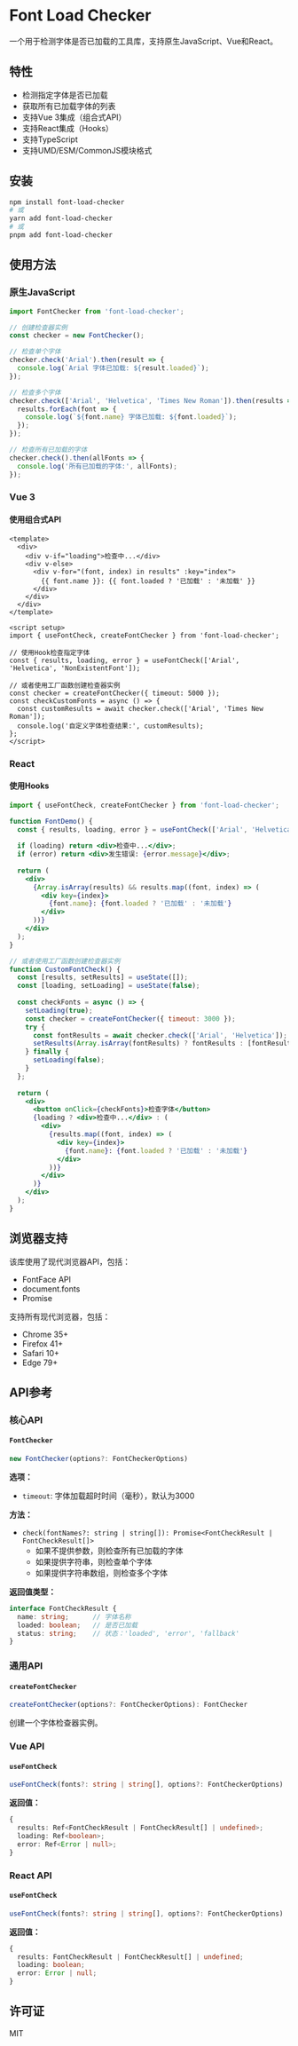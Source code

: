 # Font Load Checker

一个用于检测字体是否已加载的工具库，支持原生JavaScript、Vue和React。

## 特性

- 检测指定字体是否已加载
- 获取所有已加载字体的列表
- 支持Vue 3集成（组合式API）
- 支持React集成（Hooks）
- 支持TypeScript
- 支持UMD/ESM/CommonJS模块格式

## 安装

```bash
npm install font-load-checker
# 或
yarn add font-load-checker
# 或
pnpm add font-load-checker
```

## 使用方法

### 原生JavaScript

```js
import FontChecker from 'font-load-checker';

// 创建检查器实例
const checker = new FontChecker();

// 检查单个字体
checker.check('Arial').then(result => {
  console.log(`Arial 字体已加载: ${result.loaded}`);
});

// 检查多个字体
checker.check(['Arial', 'Helvetica', 'Times New Roman']).then(results => {
  results.forEach(font => {
    console.log(`${font.name} 字体已加载: ${font.loaded}`);
  });
});

// 检查所有已加载的字体
checker.check().then(allFonts => {
  console.log('所有已加载的字体:', allFonts);
});
```

### Vue 3

#### 使用组合式API

```vue
<template>
  <div>
    <div v-if="loading">检查中...</div>
    <div v-else>
      <div v-for="(font, index) in results" :key="index">
        {{ font.name }}: {{ font.loaded ? '已加载' : '未加载' }}
      </div>
    </div>
  </div>
</template>

<script setup>
import { useFontCheck, createFontChecker } from 'font-load-checker';

// 使用Hook检查指定字体
const { results, loading, error } = useFontCheck(['Arial', 'Helvetica', 'NonExistentFont']);

// 或者使用工厂函数创建检查器实例
const checker = createFontChecker({ timeout: 5000 });
const checkCustomFonts = async () => {
  const customResults = await checker.check(['Arial', 'Times New Roman']);
  console.log('自定义字体检查结果:', customResults);
};
</script>
```

### React

#### 使用Hooks

```jsx
import { useFontCheck, createFontChecker } from 'font-load-checker';

function FontDemo() {
  const { results, loading, error } = useFontCheck(['Arial', 'Helvetica', 'NonExistentFont']);
  
  if (loading) return <div>检查中...</div>;
  if (error) return <div>发生错误: {error.message}</div>;
  
  return (
    <div>
      {Array.isArray(results) && results.map((font, index) => (
        <div key={index}>
          {font.name}: {font.loaded ? '已加载' : '未加载'}
        </div>
      ))}
    </div>
  );
}

// 或者使用工厂函数创建检查器实例
function CustomFontCheck() {
  const [results, setResults] = useState([]);
  const [loading, setLoading] = useState(false);
  
  const checkFonts = async () => {
    setLoading(true);
    const checker = createFontChecker({ timeout: 3000 });
    try {
      const fontResults = await checker.check(['Arial', 'Helvetica']);
      setResults(Array.isArray(fontResults) ? fontResults : [fontResults]);
    } finally {
      setLoading(false);
    }
  };
  
  return (
    <div>
      <button onClick={checkFonts}>检查字体</button>
      {loading ? <div>检查中...</div> : (
        <div>
          {results.map((font, index) => (
            <div key={index}>
              {font.name}: {font.loaded ? '已加载' : '未加载'}
            </div>
          ))}
        </div>
      )}
    </div>
  );
}
```

## 浏览器支持

该库使用了现代浏览器API，包括：

- FontFace API
- document.fonts
- Promise

支持所有现代浏览器，包括：

- Chrome 35+
- Firefox 41+
- Safari 10+
- Edge 79+

## API参考

### 核心API

#### `FontChecker`

```typescript
new FontChecker(options?: FontCheckerOptions)
```

**选项：**

- `timeout`: 字体加载超时时间（毫秒），默认为3000

**方法：**

- `check(fontNames?: string | string[]): Promise<FontCheckResult | FontCheckResult[]>`
  - 如果不提供参数，则检查所有已加载的字体
  - 如果提供字符串，则检查单个字体
  - 如果提供字符串数组，则检查多个字体

**返回值类型：**

```typescript
interface FontCheckResult {
  name: string;      // 字体名称
  loaded: boolean;   // 是否已加载
  status: string;    // 状态：'loaded', 'error', 'fallback'
}
```

### 通用API

#### `createFontChecker`

```typescript
createFontChecker(options?: FontCheckerOptions): FontChecker
```

创建一个字体检查器实例。

### Vue API

#### `useFontCheck`

```typescript
useFontCheck(fonts?: string | string[], options?: FontCheckerOptions)
```

**返回值：**

```typescript
{
  results: Ref<FontCheckResult | FontCheckResult[] | undefined>;
  loading: Ref<boolean>;
  error: Ref<Error | null>;
}
```

### React API

#### `useFontCheck`

```typescript
useFontCheck(fonts?: string | string[], options?: FontCheckerOptions)
```

**返回值：**

```typescript
{
  results: FontCheckResult | FontCheckResult[] | undefined;
  loading: boolean;
  error: Error | null;
}
```

## 许可证

MIT